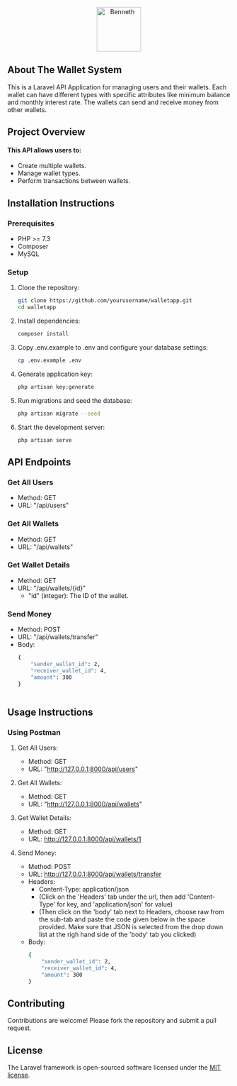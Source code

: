 <p align="center"><a href="https://www.linkedin.com/in/benneth-nyekefamo" target="_blank"><img src="https://benneth.benjastech.com/wp-content/uploads/2023/04/cropped-pngtree-shiny-golden-alphabet-letter-b-isolated-on-transparent-background-png-image_6954989-removebg-preview.png" width="100" height="auto" alt="Benneth"></a></p>


## About The Wallet System

This is a Laravel API Application for managing users and their wallets. Each wallet can have different types with specific attributes like minimum balance and monthly interest rate. The wallets can send and receive money from other wallets.

## Project Overview

#### This API allows users to:
- Create multiple wallets.
- Manage wallet types.
- Perform transactions between wallets.


## Installation Instructions

### Prerequisites

- PHP >= 7.3
- Composer
- MySQL


### Setup

1. Clone the repository:
   ```sh
   git clone https://github.com/yourusername/walletapp.git
   cd walletapp

2. Install dependencies:
    ```sh
    composer install

3. Copy .env.example to .env and configure your database settings:
    ```sh
    cp .env.example .env

4. Generate application key:
    ```sh
    php artisan key:generate


5. Run migrations and seed the database:
    ```sh
    php artisan migrate --seed

6. Start the development server:
    ```sh
    php artisan serve


## API Endpoints

### Get All Users
- Method: GET
- URL: "/api/users"

### Get All Wallets
- Method: GET
- URL: "/api/wallets"


### Get Wallet Details
- Method: GET
- URL: "/api/wallets/{id}" 
    - "id" (integer): The ID of the wallet.


### Send Money
- Method: POST
- URL: "/api/wallets/transfer"
- Body:
    ```sh
    {
        "sender_wallet_id": 2,
        "receiver_wallet_id": 4,
        "amount": 300
    }



## Usage Instructions

### Using Postman

1. Get All Users:
    - Method: GET
    - URL: "http://127.0.0.1:8000/api/users"


2. Get All Wallets:
    - Method: GET
    - URL: "http://127.0.0.1:8000/api/wallets"


3. Get Wallet Details:
    - Method: GET
    - URL: http://127.0.0.1:8000/api/wallets/1


4. Send Money:
    - Method: POST
    - URL: http://127.0.0.1:8000/api/wallets/transfer
    - Headers:
        - Content-Type: application/json
        - (Click on the 'Headers' tab under the url, then add 'Content-Type' for key, and 'application/json' for value)
        - (Then click on the 'body' tab next to Headers, choose raw from the sub-tab and paste the code given below in the space provided. Make sure that JSON is selected from the drop down list at the righ hand side of the 'body' tab you clicked)
    - Body: 
        ```sh
        {
            "sender_wallet_id": 2,
            "receiver_wallet_id": 4,
            "amount": 300
        }


## Contributing
Contributions are welcome! Please fork the repository and submit a pull request.


## License

The Laravel framework is open-sourced software licensed under the [MIT license](https://opensource.org/licenses/MIT).
